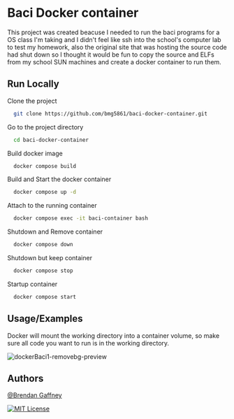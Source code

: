 # Baci Docker container 

This project was created beacuse I needed to run the baci programs for a OS class I'm taking and I didn't feel like ssh into the school's computer lab to test my homework, also the original site that was hosting the source code had shut down so I thought it would be fun to copy the source and ELFs from my school SUN machines and create a docker container to run them.


## Run Locally

Clone the project

```bash
  git clone https://github.com/bmg5861/baci-docker-container.git
```

Go to the project directory

```bash
  cd baci-docker-container
```

Build docker image

```bash
  docker compose build
```

Build and Start the docker container

```bash
  docker compose up -d
```

Attach to the running container

```bash
  docker compose exec -it baci-container bash
```

Shutdown and Remove container

```bash
  docker compose down
```

Shutdown but keep container

```bash
  docker compose stop
```

Startup container

```bash
  docker compose start
```

## Usage/Examples
Docker will mount the working directory into a container volume, so make sure all code you want to run is in the working directory.

![dockerBaci1-removebg-preview](https://github.com/user-attachments/assets/2c35afe8-d609-4875-ba88-b18afe807718)

## Authors

[@Brendan Gaffney](https://www.github.com/bmg5861)


[![MIT License](https://img.shields.io/badge/License-MIT-green.svg)](https://choosealicense.com/licenses/mit/)
